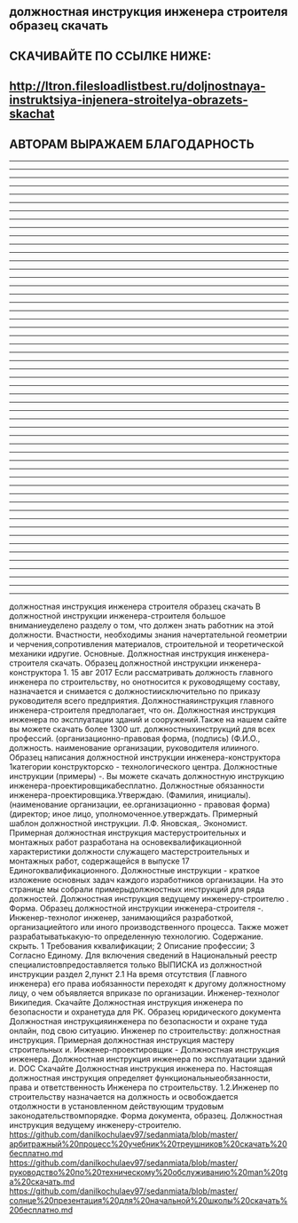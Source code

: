 должностная инструкция инженера строителя образец скачать
--------------------------------------------------
СКАЧИВАЙТЕ ПО ССЫЛКЕ НИЖЕ:
--------------------------------------------------
http://ltron.filesloadlistbest.ru/doljnostnaya-instruktsiya-injenera-stroitelya-obrazets-skachat
--------------------------------------------------
АВТОРАМ ВЫРАЖАЕМ БЛАГОДАРНОСТЬ
--------------------------------------------------
--------------------------------------------------
--------------------------------------------------
--------------------------------------------------
--------------------------------------------------
--------------------------------------------------
--------------------------------------------------
--------------------------------------------------
--------------------------------------------------
--------------------------------------------------
--------------------------------------------------
--------------------------------------------------
--------------------------------------------------
--------------------------------------------------
--------------------------------------------------
--------------------------------------------------
--------------------------------------------------
--------------------------------------------------
--------------------------------------------------
--------------------------------------------------
--------------------------------------------------
--------------------------------------------------
--------------------------------------------------
--------------------------------------------------
--------------------------------------------------
--------------------------------------------------
--------------------------------------------------
--------------------------------------------------
--------------------------------------------------
--------------------------------------------------
--------------------------------------------------
--------------------------------------------------
--------------------------------------------------
--------------------------------------------------
--------------------------------------------------
--------------------------------------------------
--------------------------------------------------
--------------------------------------------------
--------------------------------------------------
--------------------------------------------------
--------------------------------------------------
--------------------------------------------------
--------------------------------------------------
--------------------------------------------------
--------------------------------------------------
--------------------------------------------------
--------------------------------------------------
--------------------------------------------------
--------------------------------------------------
--------------------------------------------------
--------------------------------------------------
--------------------------------------------------
--------------------------------------------------
--------------------------------------------------
должностная инструкция инженера строителя образец скачать В должностной инструкции инженера-строителя большое вниманиеуделено разделу о том, что должен знать работник на этой должности. Вчастности, необходимы знания начертательной геометрии и черчения,сопротивления материалов, строительной и теоретической механики идругие. Основные. Должностная инструкция инженера-строителя  скачать. Образец должностной инструкции инженера-конструктора 1. 15 авг 2017  Если рассматривать должность главного инженера по строительству, но онотносится к руководящему составу, назначается и снимается с должностиисключительно по приказу руководителя всего предприятия. Должностнаяинструкция главного инженера-строителя предполагает, что он. Должностная инструкция инженера по эксплуатации зданий и сооружений.Также на нашем сайте вы можете скачать более 1300 шт. должностныхинструкций для всех профессий.  (организационно-правовая форма, (подпись) (Ф.И.О., должность. наименование организации, руководителя илииного. Образец написания должностной инструкции инженера-конструктора 1категории конструкторско - технологического центра. Должностные инструкции (примеры) -. Вы можете скачать должностную инструкцию инженера-проектировщикабесплатно. Должностные обязанности инженера-проектировщика.Утверждаю. (Фамилия, инициалы). (наименование организации, ее.организационно - правовая форма) (директор; иное лицо, уполномоченное.утверждать. Примерный шаблон должностной инструкции. Л.Ф. Яновская,. Экономист. Примерная должностная инструкция мастерустроительных и монтажных работ разработана на основеквалификационной характеристики должности служащего мастерстроительных и монтажных работ, содержащейся в выпуске 17 Единогоквалификационного. Должностные инструкции - краткое изложение основных задач каждого изработников организации. На это странице мы собрали примерыдолжностных инструкций для ряда должностей. Должностная инструкция ведущему инженеру-строителю . Форма. Образец должностной инструкции инженера-строителя -. Инженер-технолог  инженер, занимающийся разработкой, организациейтого или иного производственного процесса. Также может разрабатыватькакую-то определенную технологию. Содержание. скрыть. 1 Требования кквалификации; 2 Описание профессии; 3 Согласно Единому. Для включения сведений в Национальный реестр специалистовпредоставляется только ВЫПИСКА из должностной инструкции  раздел 2,пункт 2.1  На время отсутствия (Главного инженера) его права иобязанности переходят к другому должностному лицу, о чем объявляется вприказе по организации.
Инженер-технолог  Википедия. Скачайте Должностная инструкция инженера по безопасности и охранетуда для РК. Образец юридического документа Должностная инструкцияинженера по безопасности и охране туда онлайн, под свою ситуацию. Инженер по строительству: должностная инструкция. Примерная должностная инструкция мастеру строительных и. Инженер-проектировщик - Должностная инструкция инженера. Должностная инструкция инженера по эксплуатации зданий и. DOC Скачайте Должностная инструкция инженера по. Настоящая должностная инструкция определяет функциональныеобязанности, права и ответственность Инженера по строительству. 1.2.Инженер по строительству назначается на должность и освобождается отдолжности в установленном действующим трудовым законодательствомпорядке. Форма документа, образец. Должностная инструкция ведущему инженеру-строителю.
https://github.com/danilkochulaev97/sedanmiata/blob/master/арбитражный%20процесс%20учебник%20треушников%20скачать%20бесплатно.md
https://github.com/danilkochulaev97/sedanmiata/blob/master/руководство%20по%20техническому%20обслуживанию%20man%20tga%20скачать.md
https://github.com/danilkochulaev97/sedanmiata/blob/master/солнце%20презентация%20для%20начальной%20школы%20скачать%20бесплатно.md